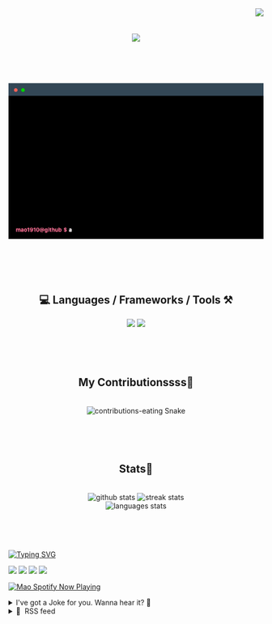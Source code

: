 <!-- VISITOR BADGE -->
<!-- https://github.com/hehuapei/visitor-badge -->

<img align="right" src="https://visitor-badge.laobi.icu/badge?page_id=mao1910.mao1910&left_color=%2379DAF9&right_color=%23FE6E96" />


<!-- TYPING SVG -->
<!-- https://github.com/DenverCoder1/readme-typing-svg -->

<h1 align="center">
    <img src="https://readme-typing-svg.herokuapp.com/?font=Righteous&size=35&center=true&vCenter=true&width=500&height=70&color=FE6E96&font=poppins&duration=5000&lines=Hi+There!+👋;+I'm+Mao!;" />
</h1>

<br/>

<!-- CODE/TERMINAL ABOUT ME -->
<h1 align="center">
<img src="./assets/terminal-5.gif" alt="Terminal" />
</h1>

<br/><br/><br/>


<!-- TECHNOLOGIES LOGOS -->
<!-- https://github.com/tandpfun/skill-icons -->

<h2 align="center">💻 Languages / Frameworks / Tools ⚒️</h2>
<div align="center">
    <img src="https://skillicons.dev/icons?i=javascript,typescript,angular,react,html,css,scss,bootstrap,cs,java,spring" />
    <img src="https://skillicons.dev/icons?i=flutter,firebase,supabase,mysql,git,github,gitlab,vscode,idea,maven,figma" />
</div>

<br/><br/><br/>


<!-- CONTRIBUTIONS SNAKE GAME -->
<!-- https://github.com/Platane/snk -->

<div align="center">
  <h2> My Contributionssss🐍 </h2>
  <br>
  <img alt="contributions-eating Snake" src="https://raw.githubusercontent.com/mao1910/mao1910/output/github-contribution-grid-snake.svg" />

  <!-- Four lines below suggested by Planate for Dark mode-->
  <picture>
  <source media="(prefers-color-scheme: dark)" srcset="github-snake-dark.svg" />
  <source media="(prefers-color-scheme: light)" srcset="github-snake.svg" />
  </picture>
  
  <br/><br/><br/>
</div>


<!-- GITHUB STATS -->
<!-- https://github.com/DenverCoder1/github-readme-streak-stats --> <!--  My own Vercel deployment -->
<!-- https://github.com/anuraghazra/github-readme-stats --> <!--  My own Vercel -->

<h2 align="center"> Stats📝 </h2>
  <br>
<div align=center>
  <img width=429 src="https://github-readme-stats-mao1910.vercel.app/api?username=mao1910&count_private=true&show_icons=true&theme=dracula&rank_icon=github&hide=contribs&border_radius=10&border_color=79DAF9" alt="github stats"/>
  <img width=396 src="https://github-readme-streak-stats-2235.vercel.app?user=mao1910&count_private=true&theme=dracula&currStreakNum=79DAF9&currStreakLabel=FE6E96&border_radius=10&border=79DAF9" alt="streak stats"/>
  <br/>
  <img src="https://github-readme-stats-mao1910.vercel.app/api/top-langs/?username=mao1910&layout=compact&theme=dracula&border_radius=10&size_weight=0.5&count_weight=0.5&border_color=79DAF9" alt="languages stats" />
</div>

<br/><br/><br/>


<!-- FOOTER -->
<!-- https://github.com/DenverCoder1/readme-typing-svg -->
<!-- https://readme-typing-svg.demolab.com/demo/ -->

<a href="https://git.io/typing-svg"><img src="https://readme-typing-svg.demolab.com?font=Poppins&pause=1000&color=FE6E96&width=535&lines=Thanks+for+dropping+by!;Feel+free+to+check+any+of+the+Socials+below+%F0%9F%91%87;Or+the+Joke+Of+The+Day+if+you're+down+for+a+giggle+%F0%9F%98%9D;Hope+to+see+you+again+%F0%9F%91%8A;Uh%3F+You're+still+here%3F;Well...+I'm+running+out+of+things+to+say...;Tell+you+what%2C+due+to+your+effort+and+perseverance%2C;I+shall+present+you+with+a+short+poem%3A;%22To+code%2C+or+not+to+code%2C+that+is+the+question%3A;Whether+'tis+nobler+in+the+IDE+to+debug;The+errors+and+issues+of+outrageous+software%2C;Or+to+take+up+the+keyboard+against+a+sea+of+bugs;And+by+coding%2C+end+them.%22;by+William+Shakespeare%2C+probably.+;Pretty+sure+that's+Hamlet's.;Alrighty%2C+this+has+been+fun.;But+I'll+restart+the+loop+now...+see+ya+soon!" alt="Typing SVG" /></a>


<!--  SOCIAL NETWORKS -->
<!-- https://github.com/alexandresanlim/Badges4-README.md-Profile -->

  <div> 
    <a href="https://www.deviantart.com/madeinkobaia/art/my-profile-is-under-construction-265626465" target="_blank"><img src="https://img.shields.io/badge/-LinkedIn-%230077B5?style=for-the-badge&logo=linkedin&logoColor=white" target="_blank"></a> <!-- ADD LINKEDIN PROFILE -->
    <a href = "https://www.nicepng.com/ourpic/u2q8o0t4t4r5o0r5_website-under-construction-png-graphic-transparent-website-under/"><img src="https://img.shields.io/badge/Portfolio-4285F4?style=for-the-badge&logo=Google-chrome&logoColor=white" target="_blank"></a> <!-- ADD PORTFOLIO WEBSITE -->
    <a href="https://discord.gg" target="_blank"><img src="https://img.shields.io/badge/Discord-7289DA?style=for-the-badge&logo=discord&logoColor=white" target="_blank"></a> <!-- ADD DISCORD -->
    <a href = "mailto:mao1910dev@gmail.com"><img src="https://img.shields.io/badge/Gmail-D14836?style=for-the-badge&logo=gmail&logoColor=white" target="_blank"></a>
  </div>


<!-- SPOTIFY PLAYING-->
<!-- https://github.com/novatorem/novatorem --> <!-- My own Vercel deployment-->

[<img width=438px src="https://spotify-now-playing-git-main-mao1910.vercel.app//api/spotify/?border_color=FE6E96" alt="Mao Spotify Now Playing" />](https://open.spotify.com/user/31542et242zglhf42ydrtqgvuvde)


<!-- JOKE OF THE DAY -->
<!-- https://github.com/ABSphreak/readme-jokes --> <!-- My own Vercel deployment-->

<details>
<summary>I've got a Joke for you. Wanna hear it? 🙈</summary>

<br/>

 <tr>
 <td style="padding-top:4px"><img src = "https://readme-jokes-git-master-mao1910.vercel.app/api?&theme=dracula"></td>
 </tr>

</details>


<!-- RSS FEED -->
<!-- https://github.com/gautamkrishnar/blog-post-workflow -->

<details>
<summary>📕 &nbsp;RSS feed</summary>

<br/>

<!-- BLOG-POST-LIST:START -->
 #### - [Unlocking the Power of Open Source Contribution for Beginner Developers](https://dev.to/ronakmunjapara/unlocking-the-power-of-open-source-contribution-for-beginner-developers-3je4) 
 <details><summary>Article</summary> <p><a href="https://res.cloudinary.com/practicaldev/image/fetch/s--2UQoAsoX--/c_limit%2Cf_auto%2Cfl_progressive%2Cq_auto%2Cw_800/https://dev-to-uploads.s3.amazonaws.com/uploads/articles/lzticgqfqn8kq1cr5kl6.jpeg" class="article-body-image-wrapper"><img src="https://res.cloudinary.com/practicaldev/image/fetch/s--2UQoAsoX--/c_limit%2Cf_auto%2Cfl_progressive%2Cq_auto%2Cw_800/https://dev-to-uploads.s3.amazonaws.com/uploads/articles/lzticgqfqn8kq1cr5kl6.jpeg" alt="Image description" width="800" height="800"></a></p>

<p>Are you a budding developer eager to make your mark in the world of coding? Do you aspire to contribute to the open-source community and enhance your programming skills while making a difference? Well, you're in the right place! Open source contribution is your gateway to a world of learning, collaboration, and innovation. In this article, we'll explore the exciting realm of open-source projects and how you can get started on this rewarding journey.</p>

<h2>
  
  
  What Is Open Source?
</h2>

<p>Before we dive into the intricacies of open source contribution, let's grasp the fundamentals. Open source refers to software or projects whose source code is made available to the public. This means that anyone can view, use, modify, and distribute the code. The beauty of open source lies in its collaborative nature, where developers from around the globe come together to improve and expand upon existing software.</p>

<h2>
  
  
  The Benefits of Open Source Contribution
</h2>

<h3>
  
  
  1. Skill Enhancement
</h3>

<p>Open source projects provide a fertile ground for honing your coding skills. You'll have the opportunity to work on real-world projects, write code, and receive feedback from experienced developers. This hands-on experience is invaluable for beginners looking to gain practical knowledge.</p>

<h3>
  
  
  2. Building a Portfolio
</h3>

<p>As a beginner developer, building a strong portfolio is essential to showcase your skills to potential employers. Open source contributions serve as tangible proof of your abilities. Your GitHub profile, adorned with meaningful contributions, can make a lasting impression on recruiters.</p>

<h3>
  
  
  3. Collaboration and Networking
</h3>

<p>Open source is all about collaboration. You'll collaborate with developers from diverse backgrounds, gaining exposure to different coding styles and methodologies. This network can open doors to new opportunities and friendships in the tech industry.</p>

<h2>
  
  
  How to Get Started
</h2>

<p>Now that you understand the significance of open source contribution, let's discuss how you can embark on this exciting journey.</p>

<ol>
<li><p><strong>Choose Your Niche</strong>: Start by identifying your interests and strengths. There are open source projects for various programming languages, frameworks, and domains. Pick one that aligns with your passion.</p></li>
<li><p><strong>Explore Platforms</strong>: Platforms like GitHub, GitLab, and Bitbucket host a multitude of open source projects. Create an account and familiarize yourself with these platforms.</p></li>
<li><p><strong>Contribute to Beginner-Friendly Projects</strong>: Many projects label themselves as "beginner-friendly" or "good first issue." These are ideal for newcomers. Look for issues marked with these tags.</p></li>
<li><p><strong>Read Documentation</strong>: Thoroughly read the project's documentation and contribution guidelines. This ensures that you understand the project's goals and coding standards.</p></li>
<li><p><strong>Start Small</strong>: Begin with small tasks or bug fixes to get acclimated to the project's workflow. This will help you build confidence gradually.</p></li>
<li><p><strong>Communicate Effectively</strong>: Join the project's communication channels, such as chat groups or forums. Effective communication with the community is crucial for a successful contribution.</p></li>
</ol>

<h2>
  
  
  Transitioning to an Active Contributor
</h2>

<p>As you gain experience and confidence, you can transition from a beginner to an active contributor. Here are some tips to help you along the way:</p>

<ul>
<li><p><strong>Consistency</strong>: Regularly contribute to the project to demonstrate your commitment.</p></li>
<li><p><strong>Learn from Feedback</strong>: Embrace feedback as a means to improve your coding skills.</p></li>
<li><p><strong>Collaborate</strong>: Collaborate with other developers on complex issues or features to broaden your knowledge.</p></li>
<li><p><strong>Document Your Work</strong>: Maintain clear documentation of your contributions for future reference.</p></li>
<li><p><strong>Stay Updated</strong>: Keep up with project updates and changes to ensure your contributions remain relevant.</p></li>
</ul>

<h2>
  
  
  In Conclusion
</h2>

<p>Open source contribution is a fantastic way for beginner developers to enhance their skills, build a portfolio, and connect with like-minded individuals. It's a journey that offers personal and professional growth, making you a more proficient developer with each contribution. So, why wait? Dive into the world of open source, and let your coding journey begin!</p>

<p>disclaimer this articles made with help of GPT3.5</p>

 </details> 
 <hr /> 

 #### - [Sloan's Inbox: Do I need to write blog posts to be a successful dev?](https://dev.to/devteam/sloans-inbox-do-i-need-to-posts-blogs-to-be-a-successful-dev-27j4) 
 <details><summary>Article</summary> <p>Hello! Sloan, DEV Moderator and resident mascot, back with another question submitted by a DEV community member. 🦥</p>

<p>For those unfamiliar with the series, this is another installment of Sloan's Inbox. You all send in your questions, I ask them on your behalf anonymously, and the community chimes in to offer advice. Whether it's career development, office politics, industry trends, or improving technical skills, we cover all sorts of topics here. If you want to send in a question or talking point to be shared anonymously via Sloan, that'd be great; just scroll down to the bottom of the post for details on how.</p>

<p>So, let's get down to business...</p>

<h3>
  
  
  Today's question is:
</h3>

<blockquote>
<p>I'm a beginner dev and when I see others writing about development, sharing tutorials, and posting about their follower count growing, it occasionally gives me anxiety. It makes me feel like being just a developer isn't enough, and that I need to participate in communities or build my online presence in order to become successful. Is it possible to be a successful dev and get a job without writing blog posts or being regularly active online?</p>
</blockquote>

<p>Share your thoughts and lets help a fellow DEV member out! Remember to keep kind and stay classy. 💚</p>




<p><em>Want to submit a question for discussion or ask for advice? <a href="https://docs.google.com/forms/d/e/1FAIpQLSc6wgzJ1hh2OR4WsWlJN9WHUJ8jV4dFkRDF2TUP32urHSAsQg/viewform">Visit Sloan's Inbox</a>! You can choose to remain anonymous.</em></p>

 </details> 
 <hr /> 

 #### - [Deploying Your Outdoor Activities Map with Terraform](https://dev.to/lukaskrimphove/deploying-your-outdoor-activities-map-with-terraform-682) 
 <details><summary>Article</summary> <h2>
  
  
  Introduction
</h2>

<p>In my last article, I showed you how you can use Python and Folium to create an interactive app to showcase all your outdoor activities:<br>
</p>
<div class="ltag__link">
  <a href="/lukaskrimphove" class="ltag__link__link">
    <div class="ltag__link__pic">
      <img src="https://res.cloudinary.com/practicaldev/image/fetch/s--hfBaJX-z--/c_limit%2Cf_auto%2Cfl_progressive%2Cq_auto%2Cw_800/https://res.cloudinary.com/practicaldev/image/fetch/s--RAVsH6u6--/c_fill%2Cf_auto%2Cfl_progressive%2Ch_150%2Cq_auto%2Cw_150/https://dev-to-uploads.s3.amazonaws.com/uploads/user/profile_image/1148483/69ef2fc9-8476-4fec-b567-d5ff4138fe07.png" alt="lukaskrimphove">
    </div>
  </a>
  <a href="/lukaskrimphove/visualizing-outdoor-activities-with-python-folium-3h9f" class="ltag__link__link">
    <div class="ltag__link__content">
      <h2>Visualizing Outdoor Activities with Python Folium</h2>
      <h3>Lukas Krimphove ・ Sep 4</h3>
      <div class="ltag__link__taglist">
        <span class="ltag__link__tag">#python</span>
        <span class="ltag__link__tag">#showdev</span>
        <span class="ltag__link__tag">#tutorial</span>
        <span class="ltag__link__tag">#datascience</span>
      </div>
    </div>
  </a>
</div>


<p>Now you've created a captivating map that brings your outdoor activities to life. You can use those maps to visually retrace your journeys, celebrate your progress, and relive those adventures.</p>

<p><a href="https://res.cloudinary.com/practicaldev/image/fetch/s--GVlXge8a--/c_limit%2Cf_auto%2Cfl_progressive%2Cq_auto%2Cw_800/https://dev-to-uploads.s3.amazonaws.com/uploads/articles/8z23bkkjvsjifz5v70by.png" class="article-body-image-wrapper"><img src="https://res.cloudinary.com/practicaldev/image/fetch/s--GVlXge8a--/c_limit%2Cf_auto%2Cfl_progressive%2Cq_auto%2Cw_800/https://dev-to-uploads.s3.amazonaws.com/uploads/articles/8z23bkkjvsjifz5v70by.png" alt="" width="800" height="555"></a></p>

<p>But what good is it if only you can see it?</p>

<p>Are you ready to showcase your adventures to the world? In this next story, I'll walk you through the process of deploying your interactive map to AWS using Terraform. This tool is great for managing infrastructure as code, and we'll go through the necessary steps to provision and configure the resources needed for your map to be accessible to anyone with an internet connection. By utilizing S3 buckets, Lambda functions, and CloudFront, we'll create a solution that is simple to deploy and maintain.</p>

<p>So get ready to share your outdoor accomplishments with loved ones and fellow outdoor enthusiasts all across the globe!</p>

<h2>
  
  
  The Solution
</h2>

<p><a href="https://res.cloudinary.com/practicaldev/image/fetch/s--0Q-lnArN--/c_limit%2Cf_auto%2Cfl_progressive%2Cq_auto%2Cw_800/https://dev-to-uploads.s3.amazonaws.com/uploads/articles/6ykkdze89r4kymegjngm.png" class="article-body-image-wrapper"><img src="https://res.cloudinary.com/practicaldev/image/fetch/s--0Q-lnArN--/c_limit%2Cf_auto%2Cfl_progressive%2Cq_auto%2Cw_800/https://dev-to-uploads.s3.amazonaws.com/uploads/articles/6ykkdze89r4kymegjngm.png" alt="" width="800" height="362"></a></p>

<p>As you can see our solution consists of multiple elements:</p>

<ul>
<li><p>At its core, we have two S3 buckets, one for input and another for output. The input bucket becomes the repository for your GPX files, where you'll store the raw material of your outdoor activities. Whenever a new GPX file is uploaded, an EventBridge event is triggered, signaling the arrival of fresh data.</p></li>
<li><p>This is where the Lambda function steps onto the stage. It takes the newly arrived GPX file, parses it to extract the essential trail data, and plots the trails on the map. The Lambda function then creates the HTML of the map and places it into the output bucket, ready to be shared with the world.</p></li>
<li><p>To guarantee swift and seamless access to the map, we use CloudFront. This service acts as a content distribution network that caches and delivers the output buckets content to users globally from edge locations. It reduces latency and improves performance.</p></li>
</ul>

<h2>
  
  
  What is Terraform?
</h2>

<p><a href="http://terraform.io">Terraform</a> is an open-source infrastructure-as-code software tool created by HashiCorp. It allows you to define and manage your infrastructure as code, making it easy to provision and manage resources across multiple cloud providers. With Terraform, you can ensure consistent and repeatable deployments, making it an ideal choice for automating your cloud infrastructure.</p>

<h2>
  
  
  Setting Up the Environment
</h2>

<p>Before we begin, ensure you have Terraform installed on your local machine. You can download it from <a href="https://developer.hashicorp.com/terraform/downloads?product_intent=terraform">the official website</a> and follow the installation instructions.</p>

<p>You will also have to install the <a href="https://aws.amazon.com/en/cli/">AWS CLI</a> and have to configure it so that you can deploy to your AWS account. I wrote a <a href="https://towardsdev.com/my-wsl-setup-as-a-cloud-dev-getting-the-best-of-both-worlds-a0b3a74c14ad">story on using the Windows Subsystem</a> on this.</p>

<p>Once you have Terraform installed, create a new directory for your project and place the main.tf file provided above in this directory. This file contains the Terraform configuration that describes the resources we need to deploy the map.</p>

<h2>
  
  
  Provisioning AWS Resources
</h2>

<p>Our map requires several AWS resources to be provisioned, such as S3 buckets for storing the website files, an AWS Lambda function to generate the map, and a CloudFront distribution to serve the map securely and efficiently.</p>

<h3>
  
  
  Buckets
</h3>

<p>We'll use S3 buckets to store the website files and the map generated by the Lambda function. The provided Terraform code uses the terraform-aws-modules/s3-bucket module to create the buckets.<br>
</p>

<div class="highlight js-code-highlight">
<pre class="highlight plaintext"><code>data "http" "mime_types" {
  url = "https://gist.githubusercontent.com/lkrimphove/46988dc2ac63ad5ad9c95e6109e3c37e/raw/2349abeb136f1f8dbe91c661c928a5ce859432f9/mime.json"
  request_headers = {
    Accept = "application/json"
  }
}

locals {
  mime_types = jsondecode(data.http.mime_types.response_body)
}



### BUCKETS

module "input_bucket" {
  source = "terraform-aws-modules/s3-bucket/aws"

  bucket = var.input_bucket
  acl    = "private"

  control_object_ownership = true
  object_ownership         = "ObjectWriter"

}

module "output_bucket" {
  source = "terraform-aws-modules/s3-bucket/aws"

  bucket = var.output_bucket
  acl    = "private"

  control_object_ownership = true
  object_ownership         = "ObjectWriter"
}

resource "aws_s3_object" "object" {
  for_each     = fileset("../src/website", "*")
  bucket       = module.output_bucket.s3_bucket_id
  key          = each.value
  acl          = "private"
  source       = "../src/website/${each.value}"
  content_type = lookup(local.mime_types, split(".", each.value)[1], null)
  etag         = filemd5("../src/website/${each.value}")
}
</code></pre>

</div>



<h3>
  
  
  Lambda Function
</h3>

<p>The Lambda function is the heart of our map generation process. It takes the GPX data from the S3 bucket, processes it, and generates an interactive map. We'll use the terraform-aws-modules/lambda module to create and manage the Lambda function.<br>
</p>

<div class="highlight js-code-highlight">
<pre class="highlight plaintext"><code>### LAMBDA

module "lambda_function" {
  source = "terraform-aws-modules/lambda/aws"

  function_name = "outdoor-activities-generator"
  description   = "Generates a map containing your outdoor activities"
  handler       = "main.lambda_handler"
  runtime       = "python3.11"
  timeout       = 60

  source_path = "../src/lambda"

  environment_variables = {
    START_LATITUDE             = var.start_latitude
    START_LONGITUDE            = var.start_longitude
    ZOOM_START                 = var.zoom_start
    INPUT_BUCKET               = module.input_bucket.s3_bucket_id
    OUTPUT_BUCKET              = module.output_bucket.s3_bucket_id
    S3_OBJECT_NAME             = "map.html"
    CLOUDFRONT_DISTRIBUTION_ID = module.cloudfront.cloudfront_distribution_id
  }

  layers = [
    module.lambda_layer.lambda_layer_arn,
  ]

  attach_policy = true
  policy        = aws_iam_policy.lambda_policy.arn
}

module "lambda_layer" {
  source = "terraform-aws-modules/lambda/aws"

  create_function = false
  create_layer    = true

  layer_name          = "outdoor-activities-layer"
  description         = "Lambda layer containing everything for Outdoor Activities"
  compatible_runtimes = ["python3.11"]
  runtime             = "python3.11" 

  source_path = [
    {
      path             = "../src/lambda-layer"
      pip_requirements = true
      prefix_in_zip    = "python" # required to get the path correct
    }
  ]
}

resource "aws_iam_policy" "lambda_policy" {
  name = "outdoor-activities-generator-policy"

  policy = jsonencode({
    Version = "2012-10-17"
    Statement = [
      {
        Action   = "s3:GetObject"
        Effect   = "Allow"
        Resource = "${module.input_bucket.s3_bucket_arn}/*"
      },
      {
        Action   = "s3:ListBucket"
        Effect   = "Allow"
        Resource = module.input_bucket.s3_bucket_arn
      },
      {
        Action   = "s3:PutObject"
        Effect   = "Allow"
        Resource = "${module.output_bucket.s3_bucket_arn}/*"
      },
      {
        Action   = "cloudfront:GetDistribution"
        Effect   = "Allow"
        Resource = module.cloudfront.cloudfront_distribution_arn
      },
      {
        Action   = "cloudfront:CreateInvalidation"
        Effect   = "Allow"
        Resource = module.cloudfront.cloudfront_distribution_arn
      }
    ]
  })
}

resource "aws_lambda_permission" "allow_bucket" {
  statement_id  = "AllowExecutionFromS3Bucket"
  action        = "lambda:InvokeFunction"
  function_name = module.lambda_function.lambda_function_arn
  principal     = "s3.amazonaws.com"
  source_arn    = module.input_bucket.s3_bucket_arn
}

resource "aws_s3_bucket_notification" "bucket_notification" {
  bucket = module.input_bucket.s3_bucket_id

  lambda_function {
    lambda_function_arn = module.lambda_function.lambda_function_arn
    events              = ["s3:ObjectCreated:*"]
  }

  depends_on = [aws_lambda_permission.allow_bucket]
}
</code></pre>

</div>



<h3>
  
  
  CloudFront Distribution
</h3>

<p>To serve the map with low latency and high performance, we'll use CloudFront, AWS's content delivery network (CDN). CloudFront caches the map in edge locations worldwide, reducing the load on the origin server (our S3 bucket). We'll use the terraform-aws-modules/cloudfront module to create the CloudFront distribution.<br>
</p>

<div class="highlight js-code-highlight">
<pre class="highlight plaintext"><code>### CLOUDFRONT

module "cloudfront" {
  source              = "terraform-aws-modules/cloudfront/aws"
  comment             = "Outdoor Activities Cloudfront"
  is_ipv6_enabled     = true
  price_class         = "PriceClass_100"
  wait_for_deployment = false

  create_origin_access_identity = true
  origin_access_identities = {
    s3_bucket = "s3_bucket_access"
  }

  origin = {
    s3_bucket = {
      domain_name = module.output_bucket.s3_bucket_bucket_regional_domain_name
      s3_origin_config = {
        origin_access_identity = "s3_bucket"
      }
    }
  }

  default_cache_behavior = {
    target_origin_id       = "s3_bucket"
    viewer_protocol_policy = "redirect-to-https"

    default_ttl = 5400
    min_ttl     = 3600
    max_ttl     = 7200

    allowed_methods = ["GET", "HEAD"]
    cached_methods  = ["GET", "HEAD"]
    compress        = true
    query_string    = false

    function_association = {
      viewer-request = {
        function_arn = aws_cloudfront_function.viewer_request.arn
      }
    }
  }

  default_root_object = "index.html"

  custom_error_response = [
    {
      error_code         = 403
      response_code      = 404
      response_page_path = "/404.html"
    },
    {
      error_code         = 404
      response_code      = 404
      response_page_path = "/404.html"
    }
  ]
}

data "aws_iam_policy_document" "s3_policy" {
  version = "2012-10-17"
  statement {
    actions   = ["s3:GetObject"]
    resources = ["${module.output_bucket.s3_bucket_arn}/*"]
    principals {
      type        = "AWS"
      identifiers = module.cloudfront.cloudfront_origin_access_identity_iam_arns
    }
  }
}

resource "aws_s3_bucket_policy" "docs" {
  bucket = module.output_bucket.s3_bucket_id
  policy = data.aws_iam_policy_document.s3_policy.json
}

resource "aws_cloudfront_function" "viewer_request" {
  name    = "cloudfront-viewer-request"
  runtime = "cloudfront-js-1.0"
  publish = true
  code    = file("../src/viewer-request.js")
}
</code></pre>

</div>



<h2>
  
  
  Deploying Your Map
</h2>

<p>Create a deploy.tfvars.json file and change the values to fit your map (you have to change the bucket names, as those have to be globally unique):<br>
</p>

<div class="highlight js-code-highlight">
<pre class="highlight plaintext"><code>{
    "input_bucket": "outdoor-activities-input",
    "output_bucket": "outdoor-activities-output",
    "start_latitude": "48.13743",
    "start_longitude": "11.57549",
    "zoom_start": "10"
}
</code></pre>

</div>



<p>Create a output.tf file (this will print out information to the console):<br>
</p>

<div class="highlight js-code-highlight">
<pre class="highlight plaintext"><code>output "cloudfront_distribution_domain_name" {
    value = module.cloudfront.cloudfront_distribution_domain_name
}
</code></pre>

</div>



<p>Once you've set up the Terraform environment and configured the main.tf and deploy.tfvar.json files, run the following commands in your terminal:</p>

<ol>
<li><p>Initialize Terraform: <br>
terraform init</p></li>
<li><p>Plan the deployment to see what resources will be created:<br>
terraform plan -var-file=„deploy.tfvars.json“</p></li>
<li><p>Apply the changes to provision the resources:<br>
terraform apply -var-file=„deploy.tfvars.json“</p></li>
</ol>

<p>Terraform will show you a summary of the changes that will be made. If everything looks good, type yes to apply the changes. Terraform will now create all the necessary AWS resources for your map. You will find your URL in the console.</p>

<p>Now you are ready to upload your GPX files to the input bucket. Make sure to keep this file structure:<br>
</p>

<div class="highlight js-code-highlight">
<pre class="highlight plaintext"><code>    input-bucket
    ├── Hiking
    │   ├── Trail Group 1
    │   │   ├── Activity_1.gpx
    │   │   ├── Activity_2.gpx
    │   │   └── ...
    │   └── Trail Group 2
    │       ├── Activity_1.gpx
    │       ├── Activity_2.gpx
    │       └── ...
    ├── ...
    └── Skiing
        ├── Trail Group 1
        │   ├── Activity_12.gpx
        │   ├── Activity_13.gpx
        │   └── ...
        └── Trail Group 3
            ├── Activity_14.gpx
            ├── Activity_15.gpx
            └── ...
</code></pre>

</div>



<h2>
  
  
  Conclusion
</h2>

<p>Congratulations! You've successfully deployed your interactive map of outdoor activities using Terraform and AWS. Your map is now accessible to the world, allowing others to explore your exciting adventures and celebrate your progress.</p>

<p>With Terraform's infrastructure-as-code approach, you can easily manage and update your map in the future. You can add new activities by simple uploading new gpx files to the input bucket. If you want to modify the map's appearance, or enhance it with additional features, you can do all this with just a few changes to the Terraform configuration.</p>

<p>So go ahead, share your map with friends, family, and fellow outdoor enthusiasts.</p>

<p>Happy mapping!</p>

<h2>
  
  
  What's Next?
</h2>

<p>You've learned the basics of deploying your map with Terraform. But there's so much more you can do to enhance your map and create an even richer experience for your audience:</p>

<ul>
<li><p>Add your own domain to your CloudFront distribution for easier access.</p></li>
<li><p>Don't want to share your map with everybody? Control access to your map by adding authentication and authorization features with AWS Cognito.</p></li>
<li><p>Set up a continuous deployment pipeline to automatically update your map whenever you push code changes to your git-repo.</p></li>
</ul>

<p>The possibilities are endless. Have fun exploring and expanding your outdoor activities map!</p>

<h2>
  
  
  References
</h2>

<ul>
<li><p>You can find all the code on <a href="https://github.com/lkrimphove/OutdoorActivities">my GitHub</a></p></li>
<li><p><a href="https://medium.com/@lukaskrimphove/visualizing-outdoor-activities-with-python-folium-1063baec49a6">My previous story on Folium</a></p></li>
<li><p><a href="https://www.terraform.io/">Terraform Official Website</a></p></li>
<li><p><a href="https://registry.terraform.io/providers/hashicorp/aws/latest/docs">Terraform AWS Provider Documentation</a></p></li>
<li><p><a href="https://registry.terraform.io/modules/terraform-aws-modules">Terraform AWS Modules</a></p></li>
</ul>




<p>This article was <a href="https://python.plainenglish.io/deploying-your-outdoor-activities-map-with-terraform-16ef83393d90?sk=df5a712040dcaad855d7d760ea17fa18">originally published in "Python in Plain English" on Medium</a>.</p>

 </details> 
 <hr /> 

 #### - [Beyond Review Comments: Building a Friendlier Code Review Process with Code Reactions](https://dev.to/adadot/beyond-review-comments-building-a-friendlier-code-review-process-with-code-reactions-4job) 
 <details><summary>Article</summary> <p><a href="">Code Reactions</a> 🚀💩<br>
We welcome all ideas and contributions on <a href="">GitHub</a> 💚!</p>

<p><a href="https://marketplace.visualstudio.com/items?itemName=Adadot.code-reactions" class="ltag_cta ltag_cta--branded">Install extension →</a>
</p>




<p>
  <strong>TL;DR</strong>
  <br>

<pre><code>We created a vscode extension to add emoji reactions, even 

with comments, to any line of code of any Git repo! React and 

see others reactions to any piece of code straight from your

IDE, and have them follow (or not 😉) the code through 
changes.
</code></pre>




</p>

<h2>
  
  
  The story behind
</h2>

<p>After almost a decade of writing code in all sorts of environments, in a small startup or in a big enterprise with thousands of developers, we always felt <code>that there were some things that should be alongside our code, but never could be</code>.</p>

<ol>
<li><p><strong>Giving and receiving feedback for your code</strong>. As developers we <em>learn from others</em>, and their reaction to our code either that being a 👍, 👎 or sometimes even a 💩 or a 🚀, is invaluable to our progress. Unfortunately, apart from reviews we don't really get the chance to tell someone what we think about their code.</p></li>
<li>
<p><strong>Putting a mark or a note in the code</strong>. You are going about your task and suddenly you notice a piece of code that has that <code>smell</code>, or just <code>doesn't look right</code>, or is <code>outdated</code>, or uses an <code>old syntax</code>, or looks like it could even be <code>an issue</code>. Now your choices are: </p>

<ol>
<li>Drop the task you are doing and fix it </li>
<li>Create an issue somewhere to come back to it at another time (or forever forget)</li>
<li>Do it with your task (<em>ouch!</em>)</li>
<li>Leaving a comment in the code and puzzling yourself a few months down the line, when the code has moved/changed, with the quiz <em>"what was I referring to here"</em>.</li>
</ol>


</li>
<li><p>Code quality metrics are very cool <em>as a concept</em>! However once used we all know that they feel a bit neither here nor there. Eg is a code bad if it has high complexity? Maybe, maybe not! I'd like to <strong>know what my collaborators thinks of the code</strong>, which parts are for a 😍 and which for a 🤔 and which repos and files are the ones that might need a look into cause 💩 has started pilling on.</p></li>
</ol>

<p>That's why we wanted to make something that's:</p>

<ul>
<li>Open Source 💚 (share the love!)</li>
<li>It works in the <strong>IDE</strong>
</li>
<li>You can add <strong>emojis</strong> and <strong>comments</strong> 🚀</li>
<li>You can see others <strong>emojis</strong> and <strong>comments</strong> 👀</li>
<li>
<strong>Follows (or leaves) the code</strong> as it changes </li>
</ul>

<h2>
  
  
  What we built
</h2>

<p>We built an IDE extension (vscode only for the time being,<br>
Intellij is in the works) that allows you to add emoji <br>
reactions, even with comments, to any line of code of any Git<br>
repo! </p>

<p>You can react and see others reactions to any piece of code straight from your IDE! </p>

<p>And <code>Reactions follow the code!</code>, meaning that it stays there for as long as the relevant line has not changed - <em>whitespace doesn't count as change</em> - and they get removed from the line when it's changed.</p>

<p>This is the <strong>first version</strong>, so it supports limited amount of emojis for now, and it has only a few features. We are super excited to have the community shape the tool and decide on the new features by contributing on GitHub</p>
<h2>
  
  
  Features
</h2>

<p><a href="https://res.cloudinary.com/practicaldev/image/fetch/s--o8v9y2KU--/c_limit%2Cf_auto%2Cfl_progressive%2Cq_66%2Cw_800/https://dev-to-uploads.s3.amazonaws.com/uploads/articles/tm69osiqctdrh84mhh5m.gif" class="article-body-image-wrapper"><img src="https://res.cloudinary.com/practicaldev/image/fetch/s--o8v9y2KU--/c_limit%2Cf_auto%2Cfl_progressive%2Cq_66%2Cw_800/https://dev-to-uploads.s3.amazonaws.com/uploads/articles/tm69osiqctdrh84mhh5m.gif" alt="Features" width="800" height="494"></a></p>

<ul>
<li>
<strong>Different ways to see reactions</strong> and add yours (status bar, inline decoration, annotations, reactions feed panel)</li>
<li>
<strong>Notifications</strong> on new reactions (either on the repo or specifically on your lines)</li>
<li>We didn't want to bloat the IDE, so we created a <strong>lightweight website</strong> for all the views we didn't feel belonged in the IDE (ie cross-repo data) so you are able to get information for all your projects.</li>
</ul>

<p><a href="https://res.cloudinary.com/practicaldev/image/fetch/s--ptYVnIAN--/c_limit%2Cf_auto%2Cfl_progressive%2Cq_auto%2Cw_800/https://dev-to-uploads.s3.amazonaws.com/uploads/articles/ba1oas4d0xxwe5kqmh2m.png" class="article-body-image-wrapper"><img src="https://res.cloudinary.com/practicaldev/image/fetch/s--ptYVnIAN--/c_limit%2Cf_auto%2Cfl_progressive%2Cq_auto%2Cw_800/https://dev-to-uploads.s3.amazonaws.com/uploads/articles/ba1oas4d0xxwe5kqmh2m.png" alt="Frontend" width="800" height="526"></a></p>
<h2>
  
  
  Future features
</h2>

<p>We are super excited to have your input on GitHub to help us shape the future of this extension with what the community wants and needs!</p>


<div class="ltag-github-readme-tag">
  <div class="readme-overview">
    <h2>
      <img src="https://res.cloudinary.com/practicaldev/image/fetch/s--A9-wwsHG--/c_limit%2Cf_auto%2Cfl_progressive%2Cq_auto%2Cw_800/https://dev.to/assets/github-logo-5a155e1f9a670af7944dd5e12375bc76ed542ea80224905ecaf878b9157cdefc.svg" alt="GitHub logo">
      <a href="https://github.com/AdadotTeam">
        AdadotTeam
      </a> / <a href="https://github.com/AdadotTeam/vscode-reactions">
        vscode-reactions
      </a>
    </h2>
    <h3>
      Add and see other's reactions to your code!
    </h3>
  </div>
  <div class="ltag-github-body">
    
<div id="readme" class="md">
<h1>
Code Reactions — Emoji reactions for any Git repo</h1>
<blockquote>
<p>Add emoji reactions, even with comments, to any Git repo! React and see others
reactions to any piece of code straight from your IDE.</p>
</blockquote>
<p>Code Reactions is an open-source extension for Visual Studio Code, made
by our team at <a href="https://adadot.com" rel="nofollow">Adadot</a> with a mind to give back to the community.</p>
<div class="snippet-clipboard-content notranslate position-relative overflow-auto"><pre class="notranslate"><code>You saw some nice piece of code? Now you can add a 👍, or maybe even a 😍 and spread the love.

It seems like there might be a bug there? Give it a 🐛 with a comment on your finding 
and come back to fix it when you get the chance.

This code feels like it has quite a smell... You think it might justify a 💩? Leave it there 
and bring the team around to help you scoop all of these.
</code></pre></div>
<p>We give you the ability to react to any…</p>
</div>
  </div>
  <div class="gh-btn-container"><a class="gh-btn" href="https://github.com/AdadotTeam/vscode-reactions">View on GitHub</a></div>
</div>


 </details> 
 <hr /> 

 #### - [Don’t compare and compete with others, instead collaborate](https://dev.to/gregorojstersek/dont-compare-and-compete-with-others-instead-collaborate-b8j) 
 <details><summary>Article</summary> <p>If you are a person who likes to compare and compete with your colleagues. Let me tell you one important thing. Don't compare or compete, instead help and collaborate.</p>

<p>Being a lone wolf and just focusing on yourself and your progress will certainly get you somewhere. But rather than trying to do everything yourself. You have a group of like-minded people who are all on the same path as you!</p>

<p>Your progression is going to be much:</p>

<ul>
<li>faster,</li>
<li>more exciting,</li>
<li>more fulfilling.</li>
</ul>

<p>Compete only with yourself and try to get better every day!</p>

<p>The software development world is smaller than you think. Collaborating and helping each other instead of competing puts you in a position where fellow like-minded people can help you find opportunities.</p>

<p><strong>A practical example</strong></p>

<p>If you are searching for a new role, the best way to find it is to get recommended for the position.</p>

<p>If someone from my team recommends a candidate.</p>

<p>I already know 2 things:</p>

<p>He/she already is familiar to an extent with a person on my team, so the collaboration and onboarding would be easier.</p>

<p>He/she has already shown to some extent capability to be able to do the job.</p>

<p>This gives you much better chances right from the start. Make sure to help each other to grow and progress in careers!</p>

<p>What are your thoughts?</p>

<blockquote>
<p>This is part of the newsletter article on my Engineering Leadership newsletter. If you liked this, you are going to love my newsletter. Join here: <a href="https://newsletter.eng-leadership.com/">Engineering Leadership newsletter</a>, 8100+ engineering leaders are already reading it!</p>
</blockquote>

 </details> 
 <hr /> 
<!-- BLOG-POST-LIST:END -->
</table>
</details>


<!-- TODO
Change the 3stats boxes around, possibly two on top and one on bottom
Fix RSSfeed
Fix Spotify Playlists
Fix Socials [Portfolio, Discord, Linkedin]
In the future, add Public Repositories of Selected Projects
-->
